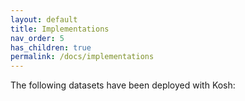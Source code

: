 ```yaml
---
layout: default
title: Implementations
nav_order: 5
has_children: true
permalink: /docs/implementations    
---
```




The following datasets have been deployed with Kosh: